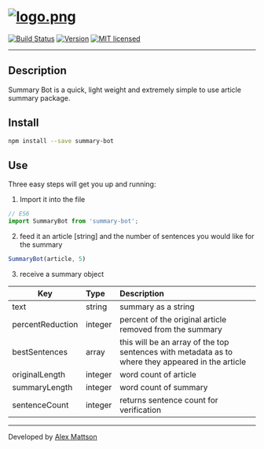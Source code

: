 
# [![logo.png](https://s16.postimg.org/s4n7serhh/logo.png)](https://github.com/amattson21/summary-bot)

[![Build Status](https://travis-ci.org/amattson21/summary-bot.png)](https://travis-ci.org/amattson21/summary-bot)
[![Version](http://img.shields.io/npm/v/summary-bot.svg)]()
[![MIT licensed](https://img.shields.io/badge/license-MIT-blue.svg)]()

___________

## Description

Summary Bot is a quick, light weight and extremely simple to use article summary package.

## Install

```bash
npm install --save summary-bot
```

## Use

Three easy steps will get you up and running:

1) Import it into the file
```javascript
// ES6
import SummaryBot from 'summary-bot';
```
2) feed it an article [string] and the number of sentences you would like for the summary
```javascript
SummaryBot(article, 5)
```

3) receive a summary object


| Key        | Type           | Description  |
| ------------- |:-------------| :-----|
| text     | string | summary as a string |
| percentReduction   | integer      |   percent of the original article removed from the summary |
| bestSentences | array     |    this will be an array of the top sentences with metadata as to where they appeared in the article |
| originalLength | integer      |    word count of article |
| summaryLength | integer     |    word count of summary |
| sentenceCount | integer     |    returns sentence count for verification |

---
Developed by [Alex Mattson](http://www.alexmattson.com)
